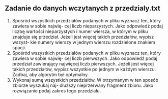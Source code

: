 ## Zadanie do danych wczytanych z przedzialy.txt

1. Spośród wszystkich przedziałów podanych w pliku wyznacz ten, który zawiera w sobie najwię-
cej liczb nieparzystych. Jako odpowiedź podaj liczbę wartości nieparzystych i numer wiersza,
w którym w pliku znajduje się przedział. Jeżeli jest więcej takich przedziałów, wypisz wszyst-
kie numery wierszy w jednym wierszu rozdzielone znakiem spacji.
2. Spośród wszystkich przedziałów podanych w pliku wyznacz ten, który zawiera w sobie najwię-
cej liczb pierwszych. Jako odpowiedź podaj przedział zawierający najwięcej liczb pierwszych.
Jeżeli jest więcej takich przedziałów, wypisz wszystkie po jednym w każdym wierszu. Zadbaj,
aby algorytm był optymalny.
3. Wykonaj sumę wszystkich przedziałów. W otrzymanym w ten sposób zbiorze wyszukaj naj-
dłuższy nieprzerwany fragment zbioru. Jako rozwiązanie podaj zakres tego przedziału.
